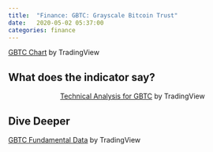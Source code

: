 ```yaml
---
title:  "Finance: GBTC: Grayscale Bitcoin Trust"
date:   2020-05-02 05:37:00
categories: finance
---
```


<!-- TradingView Widget BEGIN -->
<div class="tradingview-widget-container">
  <div id="tradingview_215c5"></div>
  <div class="tradingview-widget-copyright"><a href="https://www.tradingview.com/symbols/OTC-GBTC/" rel="noopener" target="_blank"><span class="blue-text">GBTC Chart</span></a> by TradingView</div>
  <script type="text/javascript" src="https://s3.tradingview.com/tv.js"></script>
  <script type="text/javascript">
  new TradingView.widget(
  {
  "width": 980,
  "height": 610,
  "symbol": "OTC:GBTC",
  "interval": "D",
  "timezone": "Etc/UTC",
  "theme": "dark",
  "style": "1",
  "locale": "en",
  "toolbar_bg": "#f1f3f6",
  "enable_publishing": false,
  "allow_symbol_change": true,
  "container_id": "tradingview_215c5"
}
  );
  </script>
</div>
<!-- TradingView Widget END -->

## What does the indicator say?
<div align="center">
<div class="tradingview-widget-container">
  <div class="tradingview-widget-container__widget"></div>
  <div class="tradingview-widget-copyright"><a href="https://www.tradingview.com/symbols/OTC-GBTC/technicals/" rel="noopener" target="_blank"><span class="blue-text">Technical Analysis for GBTC</span></a> by TradingView</div>
  <script type="text/javascript" src="https://s3.tradingview.com/external-embedding/embed-widget-technical-analysis.js" async>
  {
  "interval": "1M",
  "width": 425,
  "isTransparent": false,
  "height": 450,
  "symbol": "OTC:GBTC",
  "showIntervalTabs": true,
  "locale": "en",
  "colorTheme": "light"
}
  </script>
</div>
</div>


## Dive Deeper

<!-- TradingView Widget BEGIN -->
<div class="tradingview-widget-container">
  <div class="tradingview-widget-container__widget"></div>
  <div class="tradingview-widget-copyright"><a href="https://www.tradingview.com/symbols/OTC-GBTC/" rel="noopener" target="_blank"><span class="blue-text">GBTC Fundamental Data</span></a> by TradingView</div>
  <script type="text/javascript" src="https://s3.tradingview.com/external-embedding/embed-widget-financials.js" async>
  {
  "symbol": "OTC:GBTC",
  "colorTheme": "light",
  "isTransparent": false,
  "largeChartUrl": "",
  "displayMode": "regular",
  "width": "900",
  "height": "830",
  "locale": "en"
}
  </script>
</div>
<!-- TradingView Widget END -->
